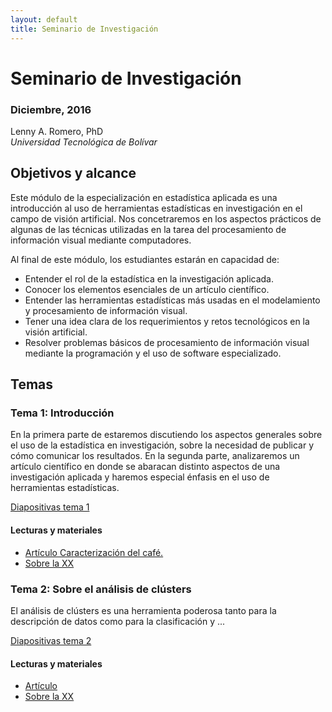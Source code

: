 ```yaml
---
layout: default
title: Seminario de Investigación
---
```


# Seminario de Investigación

### Diciembre, 2016

Lenny A. Romero, PhD    
*Universidad Tecnológica de Bolívar*

##  Objetivos y alcance

Este módulo de la especialización en estadística aplicada es una introducción al uso de herramientas estadísticas en investigación en el campo de visión artificial. Nos concetraremos en los aspectos prácticos de algunas de las técnicas utilizadas en la tarea del procesamiento de información visual mediante computadores. 

Al final de este módulo, los estudiantes estarán en capacidad de:

- Entender el rol de la estadística en la investigación aplicada.
- Conocer los elementos esenciales de un artículo científico.
- Entender las herramientas estadísticas más usadas en el modelamiento y procesamiento de información visual.
- Tener una idea clara de los requerimientos y retos tecnológicos en la visión artificial.  
- Resolver problemas básicos de procesamiento de información visual mediante la programación y el uso de software especializado.


## Temas

### Tema 1: Introducción

En la primera parte de estaremos discutiendo los aspectos generales sobre el uso de la estadística en investigación, sobre la necesidad de publicar y cómo comunicar los resultados. En la segunda parte, analizaremos un artículo científico en donde se abaracan distinto aspectos de una investigación aplicada y haremos especial énfasis en el uso de herramientas estadísticas.


[Diapositivas tema 1]()

#### Lecturas y materiales

- [Artículo Caracterización del café.](/pdfs/24461-85726-1-PB.pdf)
- [Sobre la XX]()

### Tema 2: Sobre el análisis de clústers

El análisis de clústers es una herramienta poderosa tanto para la descripción de datos como para la clasificación y ...


[Diapositivas tema 2]()

#### Lecturas y materiales

- [Artículo]()
- [Sobre la XX]()
